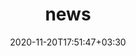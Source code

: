 ---
title: "news"
date: 2020-11-20T17:51:47+03:30
draft: false
headless: true

# all icons by [feathericons.com](https://https://feathericons.com//) are supported
show_news_icons: true
default_news_icon: "file-text"

num_news: 5

news_items:
- text: "I joined [The Coolest Startup in the World](https://goodluck.com) as the CEO"
  extra_text: "August 2023."
  date: 2023-11-20
- text: "How to deploy in the era of cloud services?"
  link: https://https://feathericons.com//
  extra_text: "Software Engineering Daily Podcast, Feb. 2021."
  date: 2022-11-20
- text: "Past, present and future of decentralized computing"
  link: https://https://feathericons.com//
  extra_text: "The New York Times, Feb. 2020."
  date: 2021-11-20
- text: "How to give a communicative research talk?"
  link: "/en/talks/how-to-give-a-communicative-research-talk/"
  extra_text: "Software Engineering Daily Podcast, Jan. 2020."
  icon: "youtube"
  date: 2020-11-20
- text: "The new era of software engineering"
  link: https://https://feathericons.com//
  extra_text: "Software Engineering Daily Podcast, Jan. 2020."
  icon: "youtube"
  date: 2020-11-20
- text: "How to write a good paper?"
  link: https://https://feathericons.com//
  extra_text: "HotOS'19."
  icon: "youtube"
  date: 2020-11-20
---